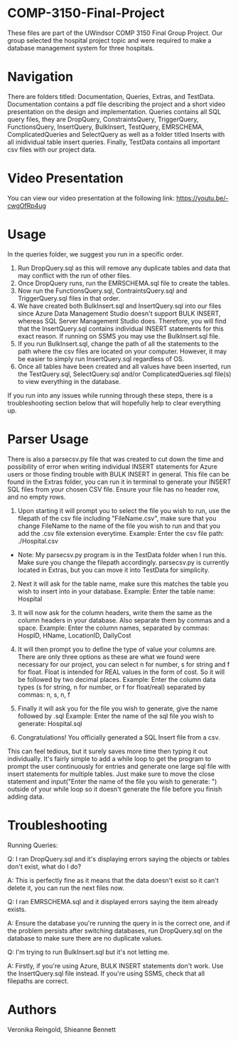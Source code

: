 # COMP-3150-Final-Project

These files are part of the UWindsor COMP 3150 Final Group Project.
Our group selected the hospital project topic and were required to make a database management system for three hospitals. 

# Navigation

There are folders titled: Documentation, Queries, Extras, and TestData.
Documentation contains a pdf file describing the project and a short video presentation on the design and implementation. Queries contains all SQL query files, they are DropQuery, ConstraintsQuery, TriggerQuery, FunctionsQuery, InsertQuery, BulkInsert, TestQuery, EMRSCHEMA, ComplicatedQueries and SelectQuery as well as a folder titled Inserts with all inidividual table insert queries. Finally, TestData contains all important csv files with our project data.

# Video Presentation

You can view our video presentation at the following link: https://youtu.be/-cwgOfRp4ug

# Usage

In the queries folder, we suggest you run in a specific order.

1. Run DropQuery.sql as this will remove any duplicate tables and data that may conflict with the run of other files. 
2. Once DropQuery runs, run the EMRSCHEMA.sql file to create the tables. 
3. Now run the FunctionsQuery.sql, ContraintsQuery.sql and TriggerQuery.sql files in that order.
4. We have created both BulkInsert.sql and InsertQuery.sql into our files since Azure Data Management Studio doesn't support BULK INSERT, whereas SQL Server Management Studio does. Therefore, you will find that the InsertQuery.sql contains individual INSERT statements for this exact reason. If running on SSMS you may use the BulkInsert.sql file. 
5. If you run BulkInsert.sql, change the path of all the statements to the path where the csv files are located on your computer. However, it may be easier to simply run InsertQuery.sql regardless of OS. 
6. Once all tables have been created and all values have been inserted, run the TestQuery.sql, SelectQuery.sql and/or ComplicatedQueries.sql file(s) to view everything in the database.

If you run into any issues while running through these steps, there is a troubleshooting section below that will hopefully help to clear everything up.

# Parser Usage

There is also a parsecsv.py file that was created to cut down the time and possibility of error when writing individual INSERT statements for Azure users or those finding trouble with BULK INSERT in general. This file can be found in the Extras folder, you can run it in terminal to generate your INSERT SQL files from your chosen CSV file. Ensure your file has no header row, and no empty rows. 

1. Upon starting it will prompt you to select the file you wish to run, use the filepath of the csv file including "FileName.csv", make sure that you change FileName to the name of the file you wish to run and that you add the .csv file extension everytime. 
Example:
Enter the csv file path: ./Hospital.csv

* Note: My parsecsv.py program is in the TestData folder when I run this. Make sure you change the filepath accordingly. parsecsv.py is currently located in Extras, but you can move it into TestData for simplicity. 

2. Next it will ask for the table name, make sure this matches the table you wish to insert into in your database.
Example:
Enter the table name: Hospital

3. It will now ask for the column headers, write them the same as the column headers in your database. Also separate them by commas and a space.
Example:
Enter the column names, separated by commas: HospID, HName, LocationID, DailyCost

4. It will then prompt you to define the type of value your columns are. There are only three options as these are what we found were necessary for our project, you can select n for number, s for string and f for float. Float is intended for REAL values in the form of cost. So it will be followed by two decimal places. 
Example:
Enter the column data types (s for string, n for number, or f for float/real) separated by commas: n, s, n, f

5. Finally it will ask you for the file you wish to generate, give the name followed by .sql
Example:
Enter the name of the sql file you wish to generate: Hospital.sql

6. Congratulations! You officially generated a SQL Insert file from a csv. 

This can feel tedious, but it surely saves more time then typing it out individually. It's fairly simple to add a while loop to get the program to prompt the user continuously for entries and generate one large sql file with insert statements for multiple tables. Just make sure to move the close statement and 
input("Enter the name of the file you wish to generate: ")
outside of your while loop so it doesn't generate the file before you finish adding data.

# Troubleshooting

Running Queries:

Q: I ran DropQuery.sql and it's displaying errors saying the objects or tables don't exist, what do I do?

A: This is perfectly fine as it means that the data doesn't exist so it can't delete it, you can run the next files now.

Q: I ran EMRSCHEMA.sql and it displayed errors saying the item already exists.

A: Ensure the database you're running the query in is the correct one, and if the problem persists after switching databases, run DropQuery.sql on the database to make sure there are no duplicate values.

Q: I'm trying to run BulkInsert.sql but it's not letting me.

A: Firstly, if you're using Azure, BULK INSERT statements don't work. Use the InsertQuery.sql file instead. If you're using SSMS, check that all filepaths are correct.

# Authors
Veronika Reingold, Shieanne Bennett
